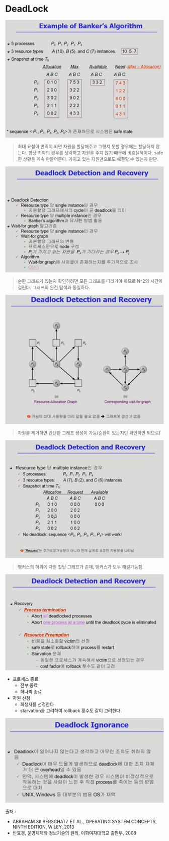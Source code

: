 # DeadLock

![image-20221213211138826](assets/image-20221213211138826.png)

> 최대 요청이 만족이 되면 자원을 할당해주고 그렇지 못할 경우에는 할당하지 않는다. 항상 최악의 경우를 생각하고 자원을 주지 않기 때문에 비효율적이다. safe한 상황을 계속 만들어준다. 가지고 있는 자원만으로도 해결할 수 있는지 판단.

![image-20221213211648447](assets/image-20221213211648447.png)

> 순환 그래프가 있는지 확인하려면 모든 그래프를 따라가야 하므로 N^2의 시간이 걸린다. 그래프의 완전 탐색과 동일하다.

![image-20221213211839833](assets/image-20221213211839833.png)

> 자원을 제거하면 간단한 그래프 생성이 가능(순환이 있는지만 확인하면 되므로)

![image-20221213211809831](assets/image-20221213211809831.png)

> 뱅커스의 하위에 자원 할당 그래프가 존재, 뱅커스가 모두 해결가능함.

![image-20221213213434637](assets/image-20221213213434637.png)

- 프로세스 종료
  - 전부 종료
  - 하나씩 종료
- 자원 선점
  - 희생자를 선정한다
  - starvation을 고려하여 rollback 횟수도 같이 고려한다.

![image-20221213213509581](assets/image-20221213213509581.png)





출처 :

- ABRAHAM SILBERSCHATZ ET AL., OPERATING SYSTEM CONCEPTS, NINTH EDITION, WILEY, 2013
- 반효경, 운영체제와 정보기술의 원리, 이화여자대학교 출판부, 2008
